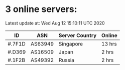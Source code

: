 # 3 online servers:

Latest update at: Wed Aug 12 15:10:11 UTC 2020

| ID | ASN | Server Country | Online |
| -- | --- | -------------- | ------ |
| #.7F1D | AS63949 | Singapore | 13 hrs |
| #.D369 | AS16509 | Japan | 2 hrs |
| #.1F2B | AS49392 | Russia | 2 hrs |

